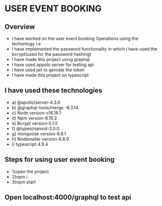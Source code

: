 # USER EVENT BOOKING
## Overview 
* I have worked on the user event booking Operations using the techonlogy i.e
* I have implemented the password functionality in which i have used the bcrypt(used for the password hashing)
* I have made this project using graphql
* I have used appolo server for testing api
* i have used jwt to genrate the token 
* I have made this project on typescript
## I have used these technologies
* a) @apollo/server-4.3.0
* b) @graphql-tools/merge -8.3.14
* c) Node version-v16.18.1
* d) Npm version-8.19.2
* e) Bcrypt version-5.1.0
* f) @types/nanoid-3.0.0
* g) mongoose version-6.8.1
* h) Nodemailer version-6.8.0
* i) typescript 4.9.4
## Steps for using user event booking
* 1)open the project 
* 2)npm i
* 3)npm start
## Open localhost:4000/graphql to test api

